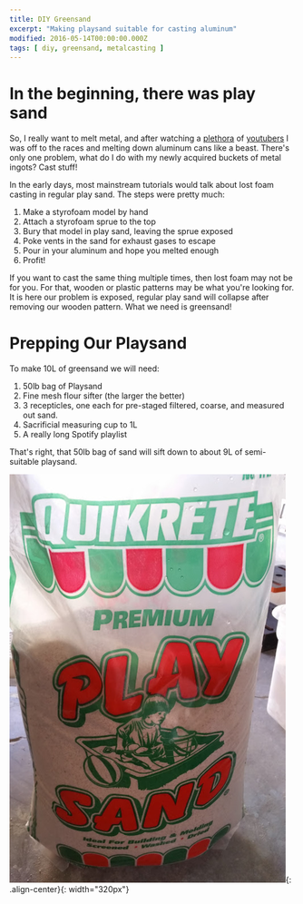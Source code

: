 ```yaml
---
title: DIY Greensand
excerpt: "Making playsand suitable for casting aluminum"
modified: 2016-05-14T00:00:00.000Z
tags: [ diy, greensand, metalcasting ]
---
```


# In the beginning, there was play sand

So, I really want to melt metal, and after watching a  [plethora](https://www.youtube.com/watch?v=hHD10DjxM1g) of [youtubers](https://www.youtube.com/watch?v=f10hqYGIJCE) I was off to the races and melting down aluminum cans like a beast. There's only one problem, what do I do with my newly acquired buckets of metal ingots? Cast stuff!

In the early days, most mainstream tutorials would talk about lost foam casting in regular play sand. The steps were pretty much:

1. Make a styrofoam model by hand
2. Attach a styrofoam sprue to the top
3. Bury that model in play sand, leaving the sprue exposed
4. Poke vents in the sand for exhaust gases to escape
5. Pour in your aluminum and hope you melted enough
6. Profit!

If you want to cast the same thing multiple times, then lost foam may not be for you. For that, wooden or plastic patterns may be what you're looking for. It is here our problem is exposed, regular play sand will collapse after removing our wooden pattern. What we need is greensand!

# Prepping Our Playsand

To make 10L of greensand we will need:

1. 50lb bag of Playsand
2. Fine mesh flour sifter (the larger the better)
3. 3 recepticles, one each for pre-staged filtered, coarse, and measured out sand.
4. Sacrificial measuring cup to 1L
5. A really long Spotify playlist

That's right, that 50lb bag of sand will sift down to about 9L of semi-suitable playsand.

![50 pound bag of playsand](/images/DIY_Greensand/PlaySand.jpg "So much sand!"){: .align-center}{: width="320px"}
